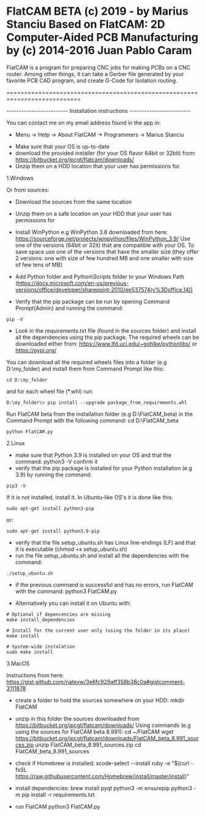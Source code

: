 FlatCAM BETA (c) 2019 - by Marius Stanciu
Based on FlatCAM: 
2D Computer-Aided PCB Manufacturing by (c) 2014-2016 Juan Pablo Caram
=====================================================================

FlatCAM is a program for preparing CNC jobs for making PCBs on a CNC router.
Among other things, it can take a Gerber file generated by your favorite PCB
CAD program, and create G-Code for Isolation routing.

===========================================================================

------------------------- Installation instructions -------------------------

You can contact me on my email address found in the app in:
+ Menu -> Help -> About FlatCAM -> Programmers -> Marius Stanciu

 - Make sure that your OS is up-to-date
 - download the provided installer (for your OS flavor 64bit or 32bit) from:
   https://bitbucket.org/jpcgt/flatcam/downloads/
 - Unzip them on a HDD location that your user has permissions for.

1.Windows

Or from sources:
- Download the sources from the same location
- Unzip them on a safe location on your HDD that your user has permissions for
- Install WinPython e.g WinPython 3.8 downloaded from here: https://sourceforge.net/projects/winpython/files/WinPython_3.9/
Use one of the versions (64bit or 32it) that are compatible with your OS. 
To save space use one of the versions that have the smaller size (they offer 2 versions: one with size of few hundred MB and one smaller with size of few tens of MB)

- Add Python folder and Python\Scripts folder to your Windows Path (https://docs.microsoft.com/en-us/previous-versions/office/developer/sharepoint-2010/ee537574(v%3Doffice.14))
- Verify that the pip package can be run by opening Command Prompt(Admin) and running the command:
```
pip -V
```

- Look in the requirements.txt file (found in the sources folder) and install all the dependencies using the pip package. 
The required wheels can be downloaded either from:
https://www.lfd.uci.edu/~gohlke/pythonlibs/
or
https://pypi.org/
 
You can download all the required wheels files into a folder (e.g D:\my_folder) and install them from Command Prompt like this:

```
cd D:\my_folder
```

and for each wheel file (*.whl) run:
```
D:\my_folder\> pip install --upgrade package_from_requirements.whl
```

Run FlatCAM beta from the installation folder (e.g D:\FlatCAM_beta) in the Command Prompt with the following command:
cd D:\FlatCAM_beta
```
python FlatCAM.py
```
2.Linux

- make sure that Python 3.9 is installed on your OS and that the command: python3 -V confirm it
- verify that the pip package is installed for your Python installation (e.g 3.9) by running the command:
```
pip3 -V
``` 

If it is not installed, install it. In Ubuntu-like OS's it is done like this: 
```
sudo apt-get install python3-pip 
```
or:
```
sudo apt-get install python3.9-pip
```
- verify that the file setup_ubuntu.sh has Linux line-endings (LF) and that it is executable (chmod +x setup_ubuntu.sh)
- run the file setup_ubuntu.sh and install all the dependencies with the command:
```
./setup_ubuntu.sh
```
- if the previous command is successful and has no errors, run FlatCAM with the command: python3 FlatCAM.py

- Alternatively you can install it on Ubuntu with:
```
# Optional if depencencies are missing
make install_dependencies

# Install for the current user only (using the folder in its place)
make install

# System-wide instalation
sudo make install
```

3.MacOS

Instructions from here: https://gist.github.com/natevw/3e6fc929aff358b38c0a#gistcomment-3111878

- create a folder to hold the sources somewhere on your HDD:
mkdir FlatCAM

- unzip in this folder the sources downloaded from https://bitbucket.org/jpcgt/flatcam/downloads/
Using commands (e.g using the sources for FlatCAM beta 8.991):
cd ~/FlatCAM
wget https://bitbucket.org/jpcgt/flatcam/downloads/FlatCAM_beta_8.991_sources.zip
unzip FlatCAM_beta_8.991_sources.zip
cd FlatCAM_beta_8.991_sources

- check if Homebrew is installed:
xcode-select --install
ruby -e "$(curl -fsSL https://raw.githubusercontent.com/Homebrew/install/master/install)"

- install dependencies:
brew install pyqt
python3 -m ensurepip
python3 -m pip install -r requirements.txt

- run FlatCAM
python3 FlatCAM.py
